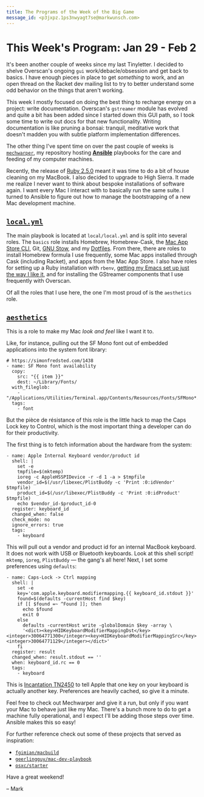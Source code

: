 ```yaml
---
title: The Programs of the Week of the Big Game
message_id: <p3jxpz.1ps3nwyagt7se@markwunsch.com>
---
```


This Week's Program: Jan 29 - Feb 2
===================================

It's been another couple of weeks since my last Tinyletter. I decided
to shelve Overscan's ongoing `gui` work/debacle/obsession and get back
to basics. I have enough pieces in place to get _something_ to work,
and an open thread on the Racket dev mailing list to try to better
understand some odd behavior on the things that aren't working.

This week I mostly focused on doing the best thing to recharge energy
on a project: write documentation. Overscan's `gstreamer` module has
evolved and quite a bit has been added since I started down this GUI
path, so I took some time to write out docs for that new
functionality. Writing documentation is like pruning a bonsai:
tranquil, meditative work that doesn't madden you with subtle platform
implementation differences.

The other thing I've spent time on over the past couple of weeks is
[`mechwarper`](https://github.com/mwunsch/mechwarper), my repository
hosting [**Ansible**](https://www.ansible.com) playbooks for the care
and feeding of my computer machines.

Recently, the release of [Ruby 2.5.0][ruby-25] meant it was time to do
a bit of house cleaning on my MacBook.  I also decided to upgrade to
High Sierra. It made me realize I never want to think about bespoke
installations of software again. I want every Mac I interact with to
basically run the same suite. I turned to Ansible to figure out how to
manage the bootstrapping of a new Mac development machine.

## [`local.yml`][local]

The main playbook is located at `local/local.yml` and is split into
several roles. The `basics` role installs Homebrew, Homebrew-Cask, the
[Mac App Store CLI](https://github.com/mas-cli/mas), Git, [GNU
Stow](https://www.gnu.org/software/stow/), and my
[Dotfiles](https://github.com/mwunsch/dotfiles). From there, there are
roles to install Homebrew formula I use frequently, some Mac apps
installed through Cask (including Racket), and apps from the Mac App
Store. I also have roles for setting up a Ruby installation with
`rbenv`, [getting my Emacs set up just the way I like
it][emacs-setup], and for installing the GStreamer components that I
use frequently with Overscan.

Of all the roles that I use here, the one I'm most proud of is the
`aesthetics` role.

[emacs-setup]: https://www.jwz.org/blog/2016/09/searching-for-finally-got-my-emacs-setup-just-how-i-like-it-yields-excellent-results/

## [`aesthetics`][aesthetics]

This is a role to make my Mac _look and feel_ like I want it to.

Like, for instance, pulling out the SF Mono font out of embedded
applications into the system font library:

    # https://simonfredsted.com/1438
    - name: SF Mono font availability
      copy:
        src: "{{ item }}"
        dest: ~/Library/Fonts/
      with_fileglob:
        - "/Applications/Utilities/Terminal.app/Contents/Resources/Fonts/SFMono*.otf"
      tags:
        - font

But the pièce de résistance of this role is the little hack to map the
Caps Lock key to Control, which is the most important thing a
developer can do for their productivity.

The first thing is to fetch information about the hardware from the
system:

    - name: Apple Internal Keyboard vendor/product id
      shell: |
        set -e
        tmpfile=$(mktemp)
        ioreg -c AppleHSSPIDevice -r -d 1 -a > $tmpfile
        vendor_id=$(/usr/libexec/PlistBuddy -c 'Print :0:idVendor' $tmpfile)
        product_id=$(/usr/libexec/PlistBuddy -c 'Print :0:idProduct' $tmpfile)
        echo $vendor_id-$product_id-0
      register: keyboard_id
      changed_when: false
      check_mode: no
      ignore_errors: true
      tags:
        - keyboard

This will pull out a vendor and product id for an internal MacBook
keyboard. It does not work with USB or Bluetooth keyboards. Look at
this shell script! `mktemp`, `ioreg`, `PlistBuddy` — the gang's all
here! Next, I set some preferences using `defaults`:

    - name: Caps-Lock -> Ctrl mapping
      shell: |
        set -e
        key='com.apple.keyboard.modifiermapping.{{ keyboard_id.stdout }}'
        found=$(defaults -currentHost find $key)
        if [[ $found =~ ^Found ]]; then
          echo $found
          exit 0
        else
          defaults -currentHost write -globalDomain $key -array \
          '<dict><key>HIDKeyboardModifierMappingDst</key><integer>30064771300</integer><key>HIDKeyboardModifierMappingSrc</key><integer>30064771129</integer></dict>'
        fi
      register: result
      changed_when: result.stdout == ''
      when: keyboard_id.rc == 0
      tags:
        - keyboard

This is [Incantation TN2450][tn2450] to tell Apple that one key on your keyboard is
actually another key. Preferences are heavily cached, so give it a
minute.

Feel free to check out Mechwarper and give it a run, but only if you
want your Mac to behave just like my Mac. There's a bunch more to do
to get a machine fully operational, and I expect I'll be adding those
steps over time. Ansible makes this so easy!

For further reference check out some of these projects that served as
inspiration:

+ [`fgimian/macbuild`](https://github.com/fgimian/macbuild)
+ [`geerlingguy/mac-dev-playbook`](https://github.com/geerlingguy/mac-dev-playbook)
+ [`osxc/starter`](https://github.com/osxc/starter)

Have a great weekend!

– Mark

[ruby-25]: https://www.ruby-lang.org/en/news/2017/12/25/ruby-2-5-0-released/

[local]: https://github.com/mwunsch/mechwarper/blob/master/local/local.yml

[aesthetics]: https://github.com/mwunsch/mechwarper/blob/master/local/roles/aesthetics/tasks/main.yml

[tn2450]: https://developer.apple.com/library/content/technotes/tn2450/_index.html
